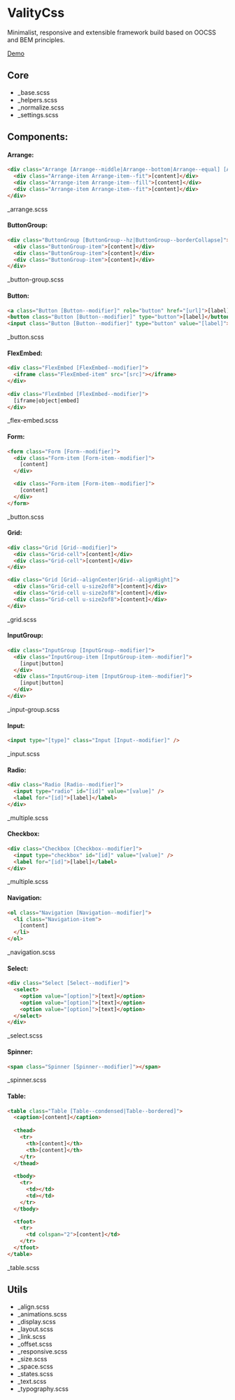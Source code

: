 # ValityCss
Minimalist, responsive and extensible framework build based on OOCSS and BEM principles.

[Demo](http://lukaszwatroba.github.io/valitycss)


## Core
- _base.scss
- _helpers.scss
- _normalize.scss
- _settings.scss



## Components:
#### Arrange:
```html
<div class="Arrange [Arrange--middle|Arrange--bottom|Arrange--equal] [Arrange--withGutter]">
  <div class="Arrange-item Arrange-item--fit">[content]</div>
  <div class="Arrange-item Arrange-item--fill">[content]</div>
  <div class="Arrange-item Arrange-item--fit">[content]</div>
</div>
```
_arrange.scss


#### ButtonGroup:
```html
<div class="ButtonGroup [ButtonGroup--hz|ButtonGroup--borderCollapse]">
  <div class="ButtonGroup-item">[content]</div>
  <div class="ButtonGroup-item">[content]</div>
  <div class="ButtonGroup-item">[content]</div>
</div>
```
_button-group.scss


#### Button:
```html
<a class="Button [Button--modifier]" role="button" href="[url]">[label]</a>
<button class="Button [Button--modifier]" type="button">[label]</button>
<input class="Button [Button--modifier]" type="button" value="[label]">
```
_button.scss


#### FlexEmbed:
```html
<div class="FlexEmbed [FlexEmbed--modifier]">
  <iframe class="FlexEmbed-item" src="[src]"></iframe>
</div>
 
<div class="FlexEmbed [FlexEmbed--modifier]">
  [iframe|object|embed]
</div>
```
_flex-embed.scss


#### Form:
```html
<form class="Form [Form--modifier]">
  <div class="Form-item [Form-item--modifier]">
    [content]
  </div>

  <div class="Form-item [Form-item--modifier]">
    [content]
  </div>
</form>
```
_button.scss


#### Grid:
```html
<div class="Grid [Grid--modifier]">
  <div class="Grid-cell">[content]</div>
  <div class="Grid-cell">[content]</div>
</div>
```
```html
<div class="Grid [Grid--alignCenter|Grid--alignRight]">
  <div class="Grid-cell u-size2of8">[content]</div>
  <div class="Grid-cell u-size2of8">[content]</div>
  <div class="Grid-cell u-size2of8">[content]</div>
</div>
```
_grid.scss


#### InputGroup:
```html
<div class="InputGroup [InputGroup--modifier]">
  <div class="InputGroup-item [InputGroup-item--modifier]">
    [input|button]
  </div>
  <div class="InputGroup-item [InputGroup-item--modifier]">
    [input|button]
  </div>
</div>
```
_input-group.scss


#### Input:
```html
<input type="[type]" class="Input [Input--modifier]" />
```
_input.scss


#### Radio:
```html
<div class="Radio [Radio--modifier]">
  <input type="radio" id="[id]" value="[value]" />
  <label for="[id]">[label]</label>
</div>
```
_multiple.scss


#### Checkbox:
```html
<div class="Checkbox [Checkbox--modifier]">
  <input type="checkbox" id="[id]" value="[value]" />
  <label for="[id]">[label]</label>
</div>
```
_multiple.scss


#### Navigation:
```html
<ol class="Navigation [Navigation--modifier]">
  <li class="Navigation-item">
    [content]
  </li>
</ol>
```
_navigation.scss


#### Select:
```html
<div class="Select [Select--modifier]">
  <select>
    <option value="[option]">[text]</option>
    <option value="[option]">[text]</option>
    <option value="[option]">[text]</option>
  </select>
</div>
```
_select.scss


#### Spinner:
```html
<span class="Spinner [Spinner--modifier]"></span>
```
_spinner.scss


#### Table:
```html
<table class="Table [Table--condensed|Table--bordered]">
  <caption>[content]</caption>
   
  <thead>
    <tr>
      <th>[content]</th>
      <th>[content]</th>
    </tr>
  </thead>
   
  <tbody>
    <tr>
      <td></td>
      <td></td>
    </tr>
  </tbody>

  <tfoot>
    <tr>
      <td colspan="2">[content]</td>
    </tr>
  </tfoot>  
</table>
```
_table.scss



## Utils
- _align.scss
- _animations.scss
- _display.scss
- _layout.scss
- _link.scss
- _offset.scss
- _responsive.scss
- _size.scss
- _space.scss
- _states.scss
- _text.scss
- _typography.scss
